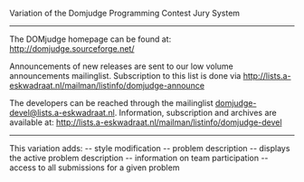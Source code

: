 Variation of the Domjudge Programming Contest Jury System

-----------------------

The DOMjudge homepage can be found at:
http://domjudge.sourceforge.net/

Announcements of new releases are sent to our low volume announcements
mailinglist. Subscription to this list is done via
http://lists.a-eskwadraat.nl/mailman/listinfo/domjudge-announce

The developers can be reached through the mailinglist
domjudge-devel@lists.a-eskwadraat.nl. Information, subscription
and archives are available at:
http://lists.a-eskwadraat.nl/mailman/listinfo/domjudge-devel

-----------------------

This variation adds:
-- style modification
-- problem description
-- displays the active problem description
-- information on team participation
-- access to all submissions for a given problem

